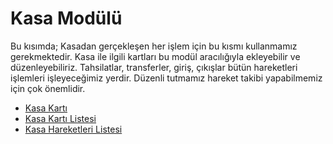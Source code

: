 
# Kasa Modülü

Bu kısımda; Kasadan gerçekleşen her işlem için bu kısmı kullanmamız gerekmektedir. 
Kasa ile ilgili kartları bu modül aracılığıyla ekleyebilir ve düzenleyebiliriz.
Tahsilatlar, transferler, giriş, çıkışlar bütün hareketleri işlemleri işleyeceğimiz yerdir. 
Düzenli tutmamız hareket takibi yapabilmemiz için çok önemlidir.

- [Kasa Kartı](/Kasa/KasaKarti.md "Kasa Kartı")
- [Kasa Kartı Listesi](/Kasa/KasaKatiListesi.md "Kasa Kartı Listesi")
- [Kasa Hareketleri Listesi](/Kasa/KasaHareketleriListesi.md "Kasa Hareketleri Listesi")
